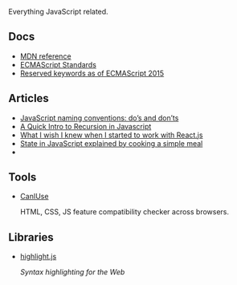Everything JavaScript related.

## Docs

-   [MDN reference](https://developer.mozilla.org/en-US/docs/Web/JavaScript/Reference)
-   [ECMAScript Standards](https://www.ecma-international.org/publications-and-standards/standards/)
-   [Reserved keywords as of ECMAScript 2015](https://developer.mozilla.org/en-US/docs/Web/JavaScript/Reference/Lexical_grammar#keywords)

## Articles

- [JavaScript naming conventions: do’s and don’ts](https://www.freecodecamp.org/news/javascript-naming-conventions-dos-and-don-ts-99c0e2fdd78a/)
- [A Quick Intro to Recursion in Javascript](https://www.freecodecamp.org/news/quick-intro-to-recursion/)
- [What I wish I knew when I started to work with React.js](https://www.freecodecamp.org/news/what-i-wish-i-knew-when-i-started-to-work-with-react-js-3ba36107fd13/)
- [State in JavaScript explained by cooking a simple meal](https://www.freecodecamp.org/news/state-in-javascript-explained-by-cooking-a-simple-meal-2baf10a787ee/)
- 

## Tools

-   [CanIUse](https://caniuse.com/)

    HTML, CSS, JS feature compatibility checker across browsers.

## Libraries

-   [highlight.js](https://highlightjs.org/)

    *Syntax highlighting for the Web*





